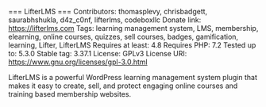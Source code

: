 === LifterLMS ===
Contributors: thomasplevy, chrisbadgett, saurabhshukla, d4z_c0nf, lifterlms, codeboxllc
Donate link: https://lifterlms.com
Tags: learning management system, LMS, membership, elearning, online courses, quizzes, sell courses, badges, gamification, learning, Lifter, LifterLMS
Requires at least: 4.8
Requires PHP: 7.2
Tested up to: 5.3.0
Stable tag: 3.37.1
License: GPLv3
License URI: https://www.gnu.org/licenses/gpl-3.0.html

LifterLMS is a powerful WordPress learning management system plugin that makes it easy to create, sell, and protect engaging online courses and training based membership websites.
